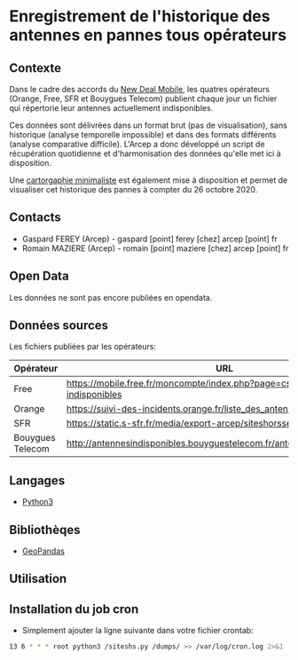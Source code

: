 # Enregistrement de l'historique des antennes en pannes tous opérateurs

## Contexte

Dans le cadre des accords du
[New Deal Mobile](https://arcep.fr/cartes-et-donnees/tableau-de-bord-du-new-deal-mobile.html#NetworkStatus),
les quatres opérateurs (Orange, Free, SFR et Bouygues Telecom) publient chaque jour un fichier
qui répertorie leur antennes actuellement indisponibles.

Ces données sont délivrées dans un format brut (pas de visualisation), sans historique (analyse temporelle impossible)
et dans des formats différents (analyse comparative difficile).
L'Arcep a donc développé un script de récupération quotidienne et d'harmonisation des données
qu'elle met ici à disposition.

Une [cartorgaphie minimaliste](https://ARCEP-dev.github.io/siteshs) est également mise à disposition
et permet de visualiser cet historique des pannes à compter du 26 octobre 2020.

## Contacts

- Gaspard FEREY (Arcep) - gaspard [point] ferey [chez] arcep [point] fr
- Romain MAZIERE (Arcep) - romain [point] maziere [chez] arcep [point] fr

## Open Data

Les données ne sont pas encore publiées en opendata.

## Données sources

Les fichiers publiées par les opérateurs:

| Opérateur        | URL |
|------------------|-----|
| Free             | https://mobile.free.fr/moncompte/index.php?page=csv-antennes-relais-indisponibles |
| Orange           | https://suivi-des-incidents.orange.fr/liste_des_antennes_en_panne.csv |
| SFR              | https://static.s-sfr.fr/media/export-arcep/siteshorsservices.csv |
| Bouygues Telecom | http://antennesindisponibles.bouyguestelecom.fr/antennesindisponibles.xls |

## Langages

- [Python3](https://www.python.org/)

## Bibliothèqes

- [GeoPandas](https://geopandas.org)



## Utilisation


## Installation du job cron

- Simplement ajouter la ligne suivante dans votre fichier crontab:
```bash
13 6 * * * root python3 /siteshs.py /dumps/ >> /var/log/cron.log 2>&1
```
